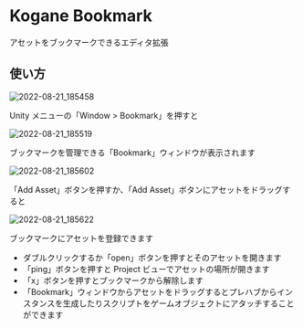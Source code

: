 # Kogane Bookmark

アセットをブックマークできるエディタ拡張

## 使い方

![2022-08-21_185458](https://user-images.githubusercontent.com/6134875/185785676-a45b37dd-55ba-4318-8794-6a65681e5363.png)

Unity メニューの「Window > Bookmark」を押すと  

![2022-08-21_185519](https://user-images.githubusercontent.com/6134875/185785680-166f4dd7-b5f9-42bb-a98e-ac38b400ea7c.png)

ブックマークを管理できる「Bookmark」ウィンドウが表示されます  

![2022-08-21_185602](https://user-images.githubusercontent.com/6134875/185785685-3afcc795-366a-4d80-835c-9631073acf78.png)

「Add Asset」ボタンを押すか、「Add Asset」ボタンにアセットをドラッグすると  

![2022-08-21_185622](https://user-images.githubusercontent.com/6134875/185785686-7e3f6fdd-37f3-434d-804b-09194e55314d.png)

ブックマークにアセットを登録できます  

* ダブルクリックするか「open」ボタンを押すとそのアセットを開きます  
* 「ping」ボタンを押すと Project ビューでアセットの場所が開きます  
* 「x」ボタンを押すとブックマークから解除します  
* 「Bookmark」ウィンドウからアセットをドラッグするとプレハブからインスタンスを生成したりスクリプトをゲームオブジェクトにアタッチすることができます  
